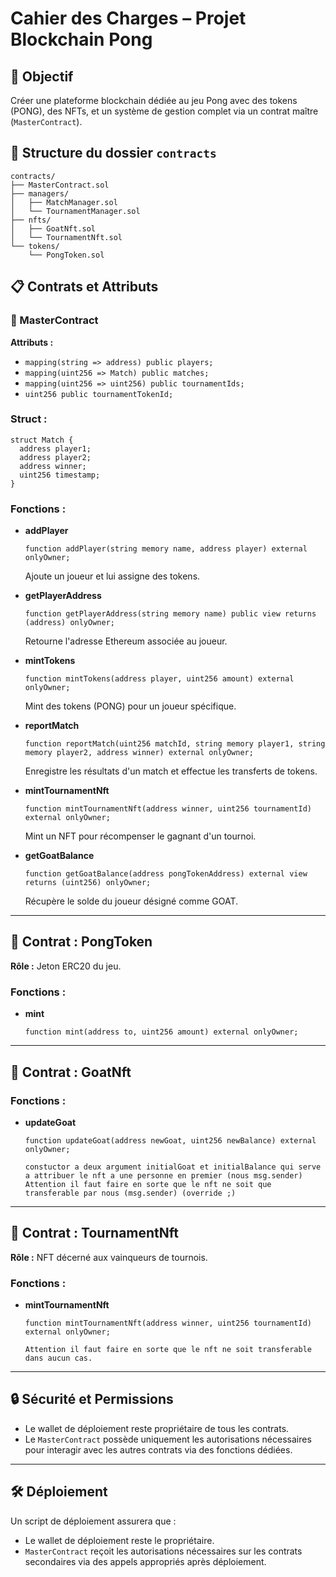 # Cahier des Charges – Projet Blockchain Pong

## 📌 Objectif
Créer une plateforme blockchain dédiée au jeu Pong avec des tokens (PONG), des NFTs, et un système de gestion complet via un contrat maître (`MasterContract`).

## 📂 Structure du dossier `contracts`

```
contracts/
├── MasterContract.sol
├── managers/
│   ├── MatchManager.sol
│   └── TournamentManager.sol
├── nfts/
│   ├── GoatNft.sol
│   └── TournamentNft.sol
└── tokens/
    └── PongToken.sol
```

## 📋 Contrats et Attributs

### 🔹 MasterContract
**Attributs :**
- `mapping(string => address) public players;`
- `mapping(uint256 => Match) public matches;`
- `mapping(uint256 => uint256) public tournamentIds;`
- `uint256 public tournamentTokenId;`

### Struct :
```solidity
struct Match {
  address player1;
  address player2;
  address winner;
  uint256 timestamp;
}
```

### Fonctions :
- **addPlayer**
  ```solidity
  function addPlayer(string memory name, address player) external onlyOwner;
  ```
  Ajoute un joueur et lui assigne des tokens.

- **getPlayerAddress**
  ```solidity
  function getPlayerAddress(string memory name) public view returns (address) onlyOwner;
  ```
  Retourne l'adresse Ethereum associée au joueur.

- **mintTokens**
  ```solidity
  function mintTokens(address player, uint256 amount) external onlyOwner;
  ```
  Mint des tokens (PONG) pour un joueur spécifique.

- **reportMatch**
  ```solidity
  function reportMatch(uint256 matchId, string memory player1, string memory player2, address winner) external onlyOwner;
  ```
  Enregistre les résultats d'un match et effectue les transferts de tokens.

- **mintTournamentNft**
  ```solidity
  function mintTournamentNft(address winner, uint256 tournamentId) external onlyOwner;
  ```
  Mint un NFT pour récompenser le gagnant d'un tournoi.

- **getGoatBalance**
  ```solidity
  function getGoatBalance(address pongTokenAddress) external view returns (uint256) onlyOwner;
  ```
  Récupère le solde du joueur désigné comme GOAT.

---

## 🔸 Contrat : PongToken

**Rôle :** Jeton ERC20 du jeu.

### Fonctions :
- **mint**
  ```solidity
  function mint(address to, uint256 amount) external onlyOwner;
  ```
---

## 🔸 Contrat : **GoatNft**

### Fonctions :
- **updateGoat**
  ```solidity
  function updateGoat(address newGoat, uint256 newBalance) external onlyOwner;
  ```
  ```
  constuctor a deux argument initialGoat et initialBalance qui serve a attribuer le nft a une personne en premier (nous msg.sender)
  Attention il faut faire en sorte que le nft ne soit que transferable par nous (msg.sender) (override ;)
  ```

---

## 🔸 Contrat : **TournamentNft**

**Rôle :** NFT décerné aux vainqueurs de tournois.

### Fonctions :
- **mintTournamentNft**
  ```solidity
  function mintTournamentNft(address winner, uint256 tournamentId) external onlyOwner;
  ```
  ```
  Attention il faut faire en sorte que le nft ne soit transferable dans aucun cas.
  ```

---

## 🔒 Sécurité et Permissions
- Le wallet de déploiement reste propriétaire de tous les contrats.
- Le `MasterContract` possède uniquement les autorisations nécessaires pour interagir avec les autres contrats via des fonctions dédiées.

---

## 🛠️ Déploiement
Un script de déploiement assurera que :
- Le wallet de déploiement reste le propriétaire.
- `MasterContract` reçoit les autorisations nécessaires sur les contrats secondaires via des appels appropriés après déploiement.
